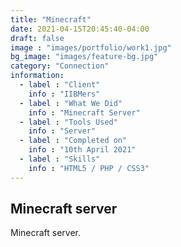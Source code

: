```yaml
---
title: "Minecraft"
date: 2021-04-15T20:45:40-04:00
draft: false
image : "images/portfolio/work1.jpg"
bg_image: "images/feature-bg.jpg"
category: "Connection"
information:
  - label : "Client"
    info : "IIBMers"
  - label : "What We Did"
    info : "Minecraft Server"
  - label : "Tools Used"
    info : "Server"
  - label : "Completed on"
    info : "10th April 2021"
  - label : "Skills"
    info : "HTML5 / PHP / CSS3"
---
```



## Minecraft server

Minecraft server. 
